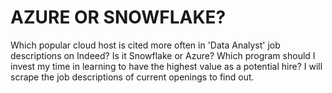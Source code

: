 # AZURE OR SNOWFLAKE?
Which popular cloud host is cited more often in 'Data Analyst' job descriptions on Indeed? Is it Snowflake or Azure? Which program should I invest my time in learning to have the highest value as a potential hire? I will scrape the job descriptions of current openings to find out.
